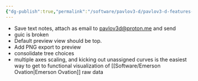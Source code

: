 ```yaml
---
{"dg-publish":true,"permalink":"/software/pavlov3-d/pavlov3-d-features-to-add-2025-02-feb-06/","noteIcon":"","created":"2025-02-06T10:06:59.174-06:00"}
---
```


- Save text notes, attach as email to pavlov3d@proton.me and send
- guic is broken
- Default preview view should be top.
- Add PNG export to preview
- consolidate tree choices
- multiple axes scaling, and kicking out unassigned curves is the easiest way to get to functional visualization of [[Software/Emerson Ovation\|Emerson Ovation]] raw data 
